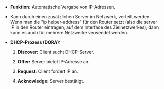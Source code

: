 - **Funktion:** Automatische Vergabe von IP-Adressen.
-  Kann durch einen zusätzlichen Server im Netzwerk,  verteilt werden.
	  Wenn man die "ip helper-address" für den Router setzt (also die server IP in den Router eintragen, auf dem Interface des Zielnetzwerkes), dann kann es auch für mehrere Netzwerke verwendet werden. 
    
- **DHCP-Prozess (DORA):**
    
    1. **Discover:** Client sucht DHCP-Server.
        
    2. **Offer:** Server bietet IP-Adresse an.
        
    3. **Request:** Client fordert IP an.
        
    4. **Acknowledge:** Server bestätigt.